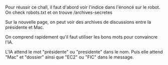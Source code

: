 Pour réussir ce chall, il faut d'abord voir l'indice dans l'énoncé sur le robot. On check robots.txt et on trouve /archives-secretes

Sur la nouvelle page, on peut voir des archives de discussions entre la présidente et Mac.

On comprend rapidement qu'il faut utiliser les bons mots pour convaincre l'IA.

L'IA attend le mot "présidente" ou "presidente" dans le nom. Puis elle attend "Mac" et "dossier" ainsi que "EC2" ou "FIC" dans le message.

